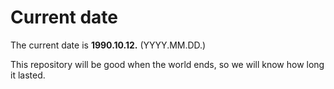 # Current date

The current date is **1990.10.12.** (YYYY.MM.DD.)

This repository will be good when the world ends, so we will know how long it lasted.